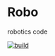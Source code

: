 # Robo
robotics code

[![build](https://github.com/MichaelJL3/Robo/actions/workflows/python.yml/badge.svg)](https://github.com/MichaelJL3/Robo/actions/workflows/python.yml)
